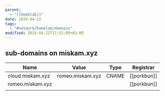 ```yaml
---
parent:
  - "[[Homelab]]"
date: 2024-04-22
tags:
  - "#network/homelab/domains"
modified: 2024-04-22T17:53:00+02:00
---
```


## sub-domains on miskam.xyz

| Name             | Value            | Type  | Registrar   |
| ---------------- | ---------------- | ----- | ----------- |
| cloud.miskam.xyz | romeo.miskam.xyz | CNAME | [[porkbun]] |
| romeo.miskam.xyz |                  |       | [[porkbun]] |
|                  |                  |       |             |
